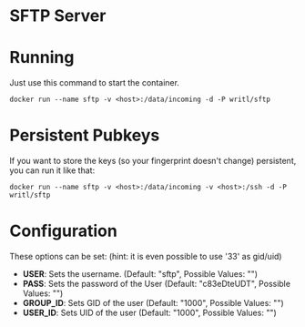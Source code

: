 SFTP Server
===========


# Running

Just use this command to start the container.

```docker run --name sftp -v <host>:/data/incoming -d -P writl/sftp```

# Persistent Pubkeys

If you want to store the keys (so your fingerprint doesn't change) persistent, you can run it like that:

```docker run --name sftp -v <host>:/data/incoming -v <host>:/ssh -d -P writl/sftp```

# Configuration
These options can be set: (hint: it is even possible to use '33' as gid/uid)

- **USER**: Sets the username. (Default: "sftp", Possible Values: "<string>")
- **PASS**: Sets the password of the User (Default: "c83eDteUDT", Possible Values: "<string>")
- **GROUP_ID**: Sets GID of the user (Default: "1000", Possible Values: "<integer>")
- **USER_ID**: Sets UID of the user (Default: "1000", Possible Values: "<integer>")
